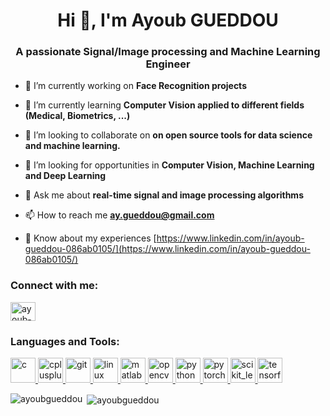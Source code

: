 <h1 align="center">Hi 👋, I'm Ayoub GUEDDOU</h1>
<h3 align="center">A passionate Signal/Image processing and Machine Learning Engineer</h3>

- 🔭 I’m currently working on **Face Recognition projects**

- 🌱 I’m currently learning **Computer Vision applied to different fields (Medical, Biometrics, ...)**

- 👯 I’m looking to collaborate on **on open source tools for data science and machine learning.**

- 🤝 I’m looking for opportunities in **Computer Vision, Machine Learning and Deep Learning**

- 💬 Ask me about **real-time signal and image processing algorithms**

- 📫 How to reach me **ay.gueddou@gmail.com**

- 📄 Know about my experiences [https://www.linkedin.com/in/ayoub-gueddou-086ab0105/](https://www.linkedin.com/in/ayoub-gueddou-086ab0105/)

<h3 align="left">Connect with me:</h3>
<p align="left">
<a href="https://linkedin.com/in/ayoub-gueddou" target="blank"><img align="center" src="https://cdn.jsdelivr.net/npm/simple-icons@3.0.1/icons/linkedin.svg" alt="ayoub-gueddou" height="30" width="40" /></a>
</p>

<h3 align="left">Languages and Tools:</h3>
<p align="left"> <a href="https://www.cprogramming.com/" target="_blank"> <img src="https://devicons.github.io/devicon/devicon.git/icons/c/c-original.svg" alt="c" width="40" height="40"/> </a> <a href="https://www.w3schools.com/cpp/" target="_blank"> <img src="https://devicons.github.io/devicon/devicon.git/icons/cplusplus/cplusplus-original.svg" alt="cplusplus" width="40" height="40"/> </a> <a href="https://git-scm.com/" target="_blank"> <img src="https://www.vectorlogo.zone/logos/git-scm/git-scm-icon.svg" alt="git" width="40" height="40"/> </a> <a href="https://www.linux.org/" target="_blank"> <img src="https://devicons.github.io/devicon/devicon.git/icons/linux/linux-original.svg" alt="linux" width="40" height="40"/> </a> <a href="https://www.mathworks.com/" target="_blank"> <img src="https://raw.githubusercontent.com/simple-icons/simple-icons/master/icons/mathworks.svg" alt="matlab" width="40" height="40"/> </a> <a href="https://opencv.org/" target="_blank"> <img src="https://www.vectorlogo.zone/logos/opencv/opencv-icon.svg" alt="opencv" width="40" height="40"/> </a> <a href="https://www.python.org" target="_blank"> <img src="https://devicons.github.io/devicon/devicon.git/icons/python/python-original.svg" alt="python" width="40" height="40"/> </a> <a href="https://pytorch.org/" target="_blank"> <img src="https://www.vectorlogo.zone/logos/pytorch/pytorch-icon.svg" alt="pytorch" width="40" height="40"/> </a> <a href="https://scikit-learn.org/" target="_blank"> <img src="https://upload.wikimedia.org/wikipedia/commons/0/05/Scikit_learn_logo_small.svg" alt="scikit_learn" width="40" height="40"/> </a> <a href="https://www.tensorflow.org" target="_blank"> <img src="https://www.vectorlogo.zone/logos/tensorflow/tensorflow-icon.svg" alt="tensorflow" width="40" height="40"/> </a> </p>

<p><img align="left" src="https://github-readme-stats.vercel.app/api/top-langs?username=ayoubgueddou&show_icons=true&locale=en&layout=compact" alt="ayoubgueddou" /></p>

<p>&nbsp;<img align="center" src="https://github-readme-stats.vercel.app/api?username=ayoubgueddou&show_icons=true&locale=en" alt="ayoubgueddou" /></p>

